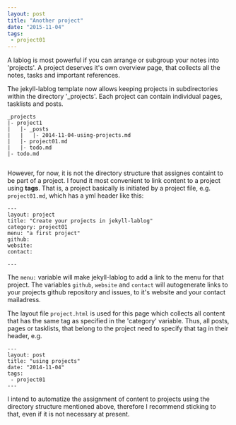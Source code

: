 ```yaml
---
layout: post
title: "Another project"
date: "2015-11-04"
tags:
 - project01
---
```


A lablog is most powerful if you can arrange or subgroup your notes into 'projects'. A project deserves it's own overview page, that collects all the notes, tasks and important references.  

The jekyll-lablog template now allows keeping projects in subdirectories within the directory '_projects'. Each project can contain individual pages, tasklists and posts.

```
_projects
|- project1
|   |- _posts
|   |   |- 2014-11-04-using-projects.md
|   |- project01.md
|   |- todo.md
|- todo.md


```


However, for now, it is not the directory structure that assignes containt to be part of a project. I found it most convenient to link content to a project using **tags**. That is, a project basically is initiated by a project file, e.g. `project01.md`, which has a yml header like this:

```
---
layout: project
title: "Create your projects in jekyll-lablog"
category: project01
menu: "a first project"
github:
website:
contact:

---

```

The `menu:` variable will make jekyll-lablog to add a link to the menu for that project.
The variables `github`, `website` and `contact` will autogenerate links to your projects github repository and issues, to it's website and your contact mailadress.

The layout file `project.html` is used for this page which collects all content that has the same tag as specified in the 'category' variable. Thus, all posts, pages or tasklists, that belong to the project need to specify that tag in their header, e.g.

```
---
layout: post
title: "using projects"
date: "2014-11-04"
tags:
 - project01
---

```

I  intend to automatize the assignment of content to projects using the directory structure mentioned above, therefore I recommend sticking to that, even if it is not necessary at present.

